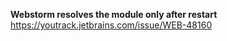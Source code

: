 **Webstorm resolves the module only after restart**  
https://youtrack.jetbrains.com/issue/WEB-48160
